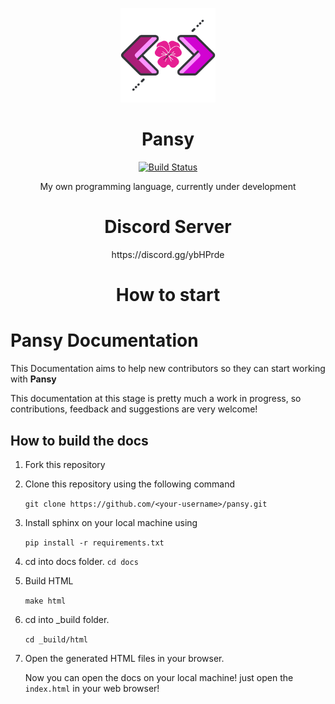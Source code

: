 <p align="center">
  <img width="30%" height="30%" src="images/Pansy.png">
</p>

<h1 align="center">
  Pansy
</h1>

<p align="center">
  <a href="https://semaphoreci.com/andrefpoliveira/pansy">
    <img src="https://semaphoreci.com/api/v1/andrefpoliveira/pansy/branches/master/badge.svg" alt="Build Status" />
  </a>
</p>

<p align="center"> 
  My own programming language, currently under development
</p>

<h1 align="center">
  Discord Server
</h1>
<p align="center">
  https://discord.gg/ybHPrde
</p>


<h1 align="center">
  How to start
</h1>

Pansy Documentation
===================

This Documentation aims to help new contributors so they can start working with **Pansy**

This documentation at this stage is pretty much a work in progress, so 
contributions, feedback and suggestions are very welcome!

How to build the docs
---------------------

1. Fork this repository

2. Clone this repository using the following command

    ``git clone https://github.com/<your-username>/pansy.git``

3. Install sphinx on your local machine using

    ``pip install -r requirements.txt``

4. cd into docs folder.
    ``cd docs``

5. Build HTML

    ``make html``

6. cd into _build folder.
    
    ``cd _build/html``

7. Open the generated HTML files in your browser.
    
    Now you can open the docs  on your local machine! just open the `index.html` in your web browser!
